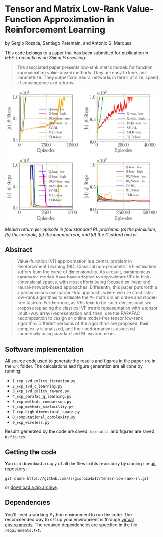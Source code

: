 # Tensor and Matrix Low-Rank Value-Function Approximation in Reinforcement Learning

by
Sergio Rozada,
Santiago Paternain,
and Antonio G. Marques

This code belongs to a paper that has been submitted for publication in *IEEE Transactions on Signal Processing*.

> The associated paper presents low-rank matrix models for function approximation value-based methods. They are easy to tune, and parametrize. They outperform neural networks in terms of size, speed of convergence and returns.

<p align="center">
    <img src="figures/fig_5.jpg" alt="drawing" width="500"/>
</p>


*Median return per episode in four standard RL problems:
(a) the pendulum, (b) the cartpole, (c) the mountain car, and (d) the Goddard rocket.*


## Abstract

> Value-function (VF) approximation is a central problem in Reinforcement Learning (RL). Classical non-parametric VF estimation suffers from the curse of dimensionality. As a result, parsimonious parametric models have been adopted to approximate VFs in high-dimensional spaces, with most efforts being focused on linear and neural-network-based approaches. Differently, this paper puts forth a a parsimonious non-parametric approach, where we use stochastic low-rank algorithms to estimate the VF matrix in an online and model-free fashion. Furthermore, as VFs tend to be multi-dimensional, we propose replacing the classical VF matrix representation with a tensor (multi-way array) representation and, then, use the PARAFAC decomposition to design an online model-free tensor low-rank algorithm. Different versions of the algorithms are proposed, their complexity is analyzed, and their performance is assessed numerically using standardized RL environments. 


## Software implementation

All source code used to generate the results and figures in the paper are in the `src` folder. The calculations and figure generation are all done by running:
* `1_exp_svd_policy_iteration.py`
* `2_exp_svd_q_learning.py`
* `3_exp_svd_policy_reward.py`
* `4_exp_parafac_q_learning.py`
* `5_exp_methods_comparison.py`
* `6_exp_methods_scalability.py`
* `7_exp_high_dimensional_space.py`
* `8_computational_complexity.py`
* `9_exp_wireless.py`

Results generated by the code are saved in `results`, and figures are saved in `figures`.


## Getting the code

You can download a copy of all the files in this repository by cloning the
[git](https://github.com/sergiorozada12/tensor-low-rank-rl) repository:

    git clone https://github.com/sergiorozada12/tensor-low-rank-rl.git

or [download a zip archive](https://github.com/sergiorozada12/tensor-low-rank-rl/archive/refs/heads/main.zip).


## Dependencies

You'll need a working Python environment to run the code.
The recommended way to set up your environment is through [virtual environments](https://docs.python.org/3/library/venv.html). The required dependencies are specified in the file `requirements.txt`.
